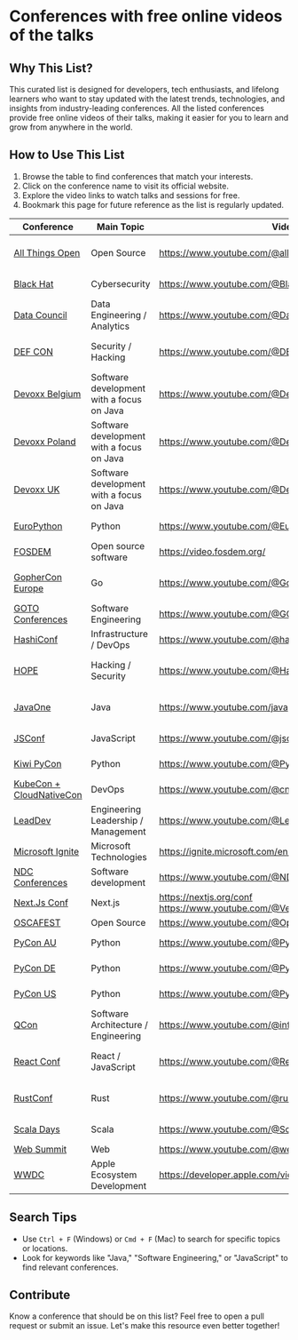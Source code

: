 # Conferences with free online videos of the talks

## Why This List?

This curated list is designed for developers, tech enthusiasts, and lifelong learners who want to stay updated with the latest trends, technologies, and insights from industry-leading conferences. All the listed conferences provide free online videos of their talks, making it easier for you to learn and grow from anywhere in the world.

## How to Use This List

1. Browse the table to find conferences that match your interests.
2. Click on the conference name to visit its official website.
3. Explore the video links to watch talks and sessions for free.
4. Bookmark this page for future reference as the list is regularly updated.


| Conference | Main Topic | Video URL🎥 | Location | Country | Additional information |
|---|---|---|---|---|---|
| [All Things Open](https://allthingsopen.org) | Open Source | https://www.youtube.com/@allthingsopen | Raleigh, NC | United States of America | |
| [Black Hat](https://blackhat.com) | Cybersecurity | https://www.youtube.com/@BlackHatOfficialYT/playlists | Various locations | Various countries | |
| [Data Council](https://datacouncil.ai) | Data Engineering / Analytics | https://www.youtube.com/@DataCouncil/playlists | Various locations | Various countries | |
| [DEF CON](https://defcon.org) | Security / Hacking | https://www.youtube.com/@DEFCONConference/playlists | Las Vegas | United States of America | |
| [Devoxx Belgium](https://devoxx.be/) | Software development with a focus on Java | https://www.youtube.com/@DevoxxForever | Antwerp | Belgium | The Youtube channel contains videos from all Devoxx events including Voxxed Days |
| [Devoxx Poland](https://devoxx.pl/) | Software development with a focus on Java | https://www.youtube.com/@DevoxxPoland | Krakow | Poland |  |
| [Devoxx UK](https://www.devoxx.co.uk/) | Software development with a focus on Java | https://www.youtube.com/@DevoxxUK | London | United Kingdom |  |
| [EuroPython](https://ep2025.europython.eu/) | Python | https://www.youtube.com/@EuroPythonConference/playlists | Various locations | Various countries | |
| [FOSDEM](https://fosdem.org/2025/) | Open source software | https://video.fosdem.org/ | Brussels | Belgium |  |
| [GopherCon Europe](https://gophercon.eu/) | Go | https://www.youtube.com/@GopherConEurope/playlists | Various locations | Various countries in Europe |  |
| [GOTO Conferences](https://gotopia.tech) | Software Engineering | https://www.youtube.com/@GOTO-/playlists | Various locations | Various countries | |
| [HashiConf](https://www.hashiconf.com) | Infrastructure / DevOps | https://www.youtube.com/@hashicorp | Various locations | Various countries | |
| [HOPE](https://hope.net/) | Hacking / Security | https://www.youtube.com/@HackerVideo/playlists | New York, NY | United States of America | |
| [JavaOne](https://www.oracle.com/javaone/) | Java | https://www.youtube.com/java | Various locations | United States of America |  |
| [JSConf](https://jsconf.com) | JavaScript | https://www.youtube.com/@jsconf_/playlists | Various locations | Various countries | |
| [Kiwi PyCon](https://kiwipycon.nz/) | Python | https://www.youtube.com/@PythonNewZealand/playlists | Various locations | New Zeeland | |
| [KubeCon + CloudNativeCon](https://www.cncf.io/) | DevOps | https://www.youtube.com/@cncf/playlists | Various locations | Various countries  |  |
| [LeadDev](https://leaddev.com) | Engineering Leadership / Management | https://www.youtube.com/@LeadDev | Various locations | Various countries | |
| [Microsoft Ignite](https://myignite.microsoft.com/) | Microsoft Technologies | https://ignite.microsoft.com/en-US/sessions | Various locations | Various countries | |
| [NDC Conferences](https://ndcconferences.com/) | Software development | https://www.youtube.com/@NDC/playlists | Various locations | Various countries |  |
| [Next.Js Conf](https://nextjs.org/conf) | Next.js | https://nextjs.org/conf https://www.youtube.com/@VercelHQ/playlists | San Francisco | California |  |
| [OSCAFEST](https://festival.oscafrica.org/) | Open Source | https://www.youtube.com/@OpenSourceCommunityAfrica/videos | Lagos |  Nigeria |  |
| [PyCon AU](https://2025.pycon.org.au/) | Python | https://www.youtube.com/@PyConAU/playlists | Various locations | Australia | |
| [PyCon DE](https://2025.pycon.de/) | Python | https://www.youtube.com/@PyConDE/playlists | Various locations | Germany | |
| [PyCon US](https://us.pycon.org) | Python | https://www.youtube.com/@PyConUS/playlists | Various locations | Various countries | |
| [QCon](https://qconferences.com) | Software Architecture / Engineering | https://www.youtube.com/@infoq/playlists | Various locations | Various countries | |
| [React Conf](https://conf.react.dev/) | React / JavaScript | https://www.youtube.com/@ReactConfOfficial/playlists | Various locations | United States of America | |
| [RustConf](https://rustconf.com) | Rust | https://www.youtube.com/@rustfoundation/playlists  | Various locations | Various countries | Videos from other Rust related events and older editions of RustConf can be found here: https://www.youtube.com/@RustVideos/playlists |
| [Scala Days](https://scaladays.org) | Scala | https://www.youtube.com/@ScalaDaysConferences/playlists | Various locations | Various countries | |
| [Web Summit](https://websummit.com/) | Web | https://www.youtube.com/@websummit/playlists | Lisbon | Portugal |  |
| [WWDC](https://developer.apple.com/wwdc/) | Apple Ecosystem Development | https://developer.apple.com/videos/ | Cupertino, CA | United States of America | |

## Search Tips

- Use `Ctrl + F` (Windows) or `Cmd + F` (Mac) to search for specific topics or locations.
- Look for keywords like "Java," "Software Engineering," or "JavaScript" to find relevant conferences.

## Contribute

Know a conference that should be on this list? Feel free to open a pull request or submit an issue. Let's make this resource even better together!


